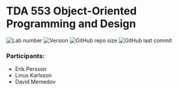 # TDA 553 Object-Oriented Programming and Design

![Lab number](https://img.shields.io/badge/Labb-3-purple?style=flat-square)
![Version](https://img.shields.io/badge/Version-1.0-darkblue?style=flat-square)
![GitHub repo size](https://img.shields.io/github/repo-size/linuskar/TDA553-lab3?color=blue&style=flat-square)
![GitHub last commit](https://img.shields.io/github/last-commit/linuskar/TDA553-lab3??color=darkgreen&style=flat-square)



### Participants: 
- Erik Persson
- Linus Karlsson
- David Memedov

